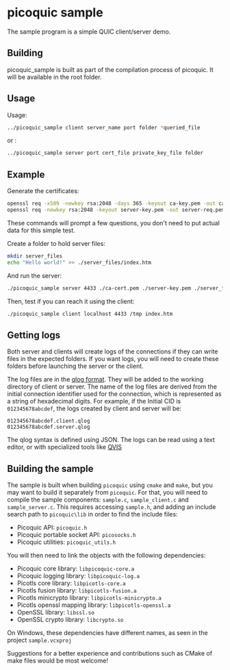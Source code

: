 picoquic sample
===============

The sample program is a simple QUIC client/server demo.

Building
--------
picoquic\_sample is built as part of the compilation process of picoquic. It
will be available in the root folder.

Usage
-----
Usage:

```bash
../picoquic_sample client server_name port folder *queried_file
```

or :  

```bash
../picoquic_sample server port cert_file private_key_file folder
```

Example
-------

Generate the certificates:

```bash
openssl req -x509 -newkey rsa:2048 -days 365 -keyout ca-key.pem -out ca-cert.pem
openssl req -newkey rsa:2048 -keyout server-key.pem -out server-req.pem
```

These commands will prompt a few questions, you don't need to put actual data
for this simple test.

Create a folder to hold server files:

```bash
mkdir server_files
echo "Hello world!" >> ./server_files/index.htm
```
And run the server:

```bash
./picoquic_sample server 4433 ./ca-cert.pem ./server-key.pem ./server_files
```
Then, test if you can reach it using the client:

```bash
./picoquic_sample client localhost 4433 /tmp index.htm
```

Getting logs
------------
Both server and clients will create logs of the connections if they can write files
in the expected folders. If you want logs, you will need to create these
folders before launching the server or the client.

The log files are in the [qlog format](https://datatracker.ietf.org/doc/draft-marx-qlog-event-definitions-quic-h3/).
They will be added to the working directory of client or server. The name of the log files are derived from
the initial connection identifier used for the connection, which is represented
as a string of hexadecimal digits. For example, if the Initial CID is
`012345678abcdef`, the logs created by client and server will be:

```
012345678abcdef.client.qlog
012345678abcdef.server.qlog
```

The qlog syntax is defined using JSON. The logs can be read using a text editor,
or with specialized tools like [QVIS](https://qvis.edm.uhasselt.be/)

Building the sample
-------------------
The sample is built when building `picoquic` using `cmake` and `make`, but you
may want to build it separately from `picoquic`. For that, you will need
to compile the sample components: `sample.c`, `sample_client.c` and
`sample_server.c`. This requires accessing `sample.h`, and adding an include
search path to `picoquic\lib` in order to find the include files:

* Picoquic API: `picoquic.h`
* Picoquic portable socket API: `picosocks.h`
* Picoquic utilities: `picoquic_utils.h`

You will then need to link the objects with the following dependencies:

* Picoquic core library: `libpicoquic-core.a`
* Picoquic logging library: `libpicoquic-log.a`
* Picotls core library: `libpicotls-core.a` 
* Picotls fusion library: `libpicotls-fusion.a`
* Picotls minicrypto library: `libpicotls-minicrypto.a`
* Picotls openssl mapping library: `libpicotls-openssl.a`
* OpenSSL library: `libssl.so`
* OpenSSL crypto library: `libcrypto.so`

On Windows, these dependencies have different names, as seen in the project
`sample.vcxproj`

Suggestions for a better experience and contributions such as CMake of make
files would be most welcome!

